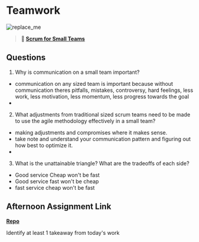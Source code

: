 # Teamwork

![replace_me](https://codeworks.blob.core.windows.net/public/assets/img/illustrations/placeholder.svg)

> **📖 [Scrum for Small Teams](https://codeworksacademy.com/fs-student-guide/resources/wk8-9/02-Scrum-For-Small-Teams)**

## Questions

1. Why is communication on a small team important?

- communication on any sized team is important because without communication theres pitfalls, mistakes, controversy, hard feelings, less work, less motivation, less momentum, less progress towards the goal 
- 

2. What adjustments from traditional sized scrum teams need to be made to use the agile methodology effectively in a small team?

- making adjustments and compromises  where it makes sense. 
- take note and understand your communication pattern and figuring out how best to optimize it.
- 
3. What is the unattainable triangle? What are the tradeoffs of each side?
- Good service Cheap won't be fast
- Good service fast won't be cheap
- fast service cheap won't be fast

## Afternoon Assignment Link

**[Repo](https://github.com/TungLe0319/<ASSIGNMENT_REPO>)**

Identify at least 1 takeaway from today's work
